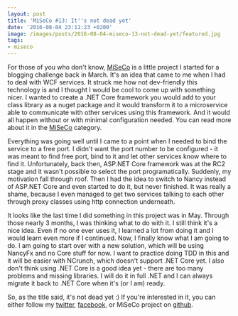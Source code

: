 ```yaml
---
layout: post
title: 'MiSeCo #13: It''s not dead yet'
date: '2016-08-04 23:11:23 +0200'
image: /images/posts/2016-08-04-miseco-13-not-dead-yet/featured.jpg
tags:
- miseco
---
```

For those of you who don't know, [MiSeCo](https://github.com/mdymel/miseco) is a little project I started for a blogging challenge back in March. It's an idea that came to me when I had to deal with WCF services. It struck me how not dev-friendly this technology is and I thought I would be cool to come up with something nicer. I wanted to create a .NET Core framework you would add to your class library as a nuget package and it would transform it to a microservice able to communicate with other services using this framework. And it would all happen without or with minimal configuration needed. You can read more about it in the [MiSeCo](/category/miseco/) category.

Everything was going well until I came to a point when I needed to bind the service to a free port. I didn't want the port number to be configured - it was meant to find free port, bind to it and let other services know where to find it. Unfortunately, back then, ASP.NET Core framework was at the RC2 stage and it wasn't possible to select the port programatically. Suddenly, my motivation fall through roof. Then I had the idea to switch to Nancy instead of ASP.NET Core and even started to do it, but never finished. It was really a shame, because I even managed to get two services talking to each other through proxy classes using http connection underneath.

It looks like the last time I did something in this project was in May. Through those nearly 3 months, I was thinking what to do with it. I still think it's a nice idea. Even if no one ever uses it, I learned a lot from doing it and I would learn even more if I continued. Now, I finally know what I am going to do. I am going to start over with a new solution, which will be using NancyFx and no Core stuff for now. I want to practice doing TDD in this and it will be easier with NCrunch, which doesn't support .NET Core yet. I also don't think using .NET Core is a good idea yet - there are too many problems and missing libraries. I will do it in full .NET and I can always migrate it back to .NET Core when it's (or I am) ready.

So, as the title said, it's not dead yet :) If you're interested in it, you can either follow my [twitter](https://twitter.com/mdymel), [facebook](https://www.facebook.com/dymeldevblog/), or MiSeCo project on [github](https://github.com/mdymel/miseco).